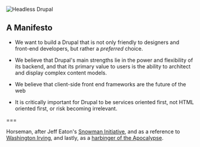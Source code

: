 ![Headless Drupal](http://davidhwang.github.io/horseman/logo.svg)

## A Manifesto

- We want to build a Drupal that is not only friendly to designers and front-end developers, but rather a _preferred_ choice.

- We believe that Drupal's main strengths lie in the power and flexibility of its backend, and that its primary value to users is the ability to architect and display complex content models.

- We believe that client-side front end frameworks are the future of the web

- It is critically important for Drupal to be services oriented first, not HTML oriented first, or risk becoming irrelevant. 

===

Horseman, after Jeff Eaton's [Snowman Initiative](http://groups.drupal.org/snowman), and as a reference to [Washington Irving](http://en.wikipedia.org/wiki/Headless_horseman), and lastly, as a [harbinger of the Apocalypse](http://en.wikipedia.org/wiki/Four_Horsemen_of_the_Apocalypse).
